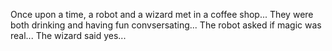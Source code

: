 Once upon a time, a robot and a wizard met in a coffee shop...
They were both drinking and having fun convsersating...
The robot asked if magic was real...
The wizard said yes...
